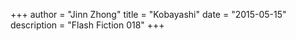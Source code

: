 +++
author = "Jinn Zhong"
title = "Kobayashi"
date = "2015-05-15"
description = "Flash Fiction 018"
+++
